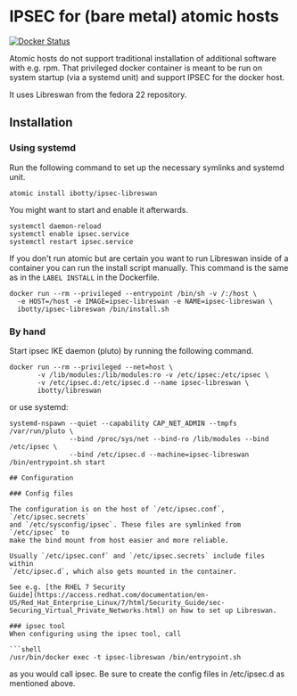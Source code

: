 # IPSEC for (bare metal) atomic hosts

[![Docker
Status](https://dockeri.co/image/ibotty/ipsec-libreswan)](https://registry.hub.docker.com/u/ibotty/ipsec-libreswan/)

Atomic hosts do not support traditional installation of additional software
with e.g. rpm. That privileged docker container is meant to be run on system
startup (via a systemd unit) and support IPSEC for the docker host.

It uses Libreswan from the fedora 22 repository.


## Installation

### Using systemd
Run the following command to set up the necessary symlinks and systemd unit.

```shell
atomic install ibotty/ipsec-libreswan
```

You might want to start and enable it afterwards.

```shell
systemctl daemon-reload
systemctl enable ipsec.service
systemctl restart ipsec.service
```

If you don't run atomic but are certain you want to run Libreswan inside of a
container you can run the install script manually. This command is the same as
in the `LABEL INSTALL` in the Dockerfile.

```shell
docker run --rm --privileged --entrypoint /bin/sh -v /:/host \
  -e HOST=/host -e IMAGE=ipsec-libreswan -e NAME=ipsec-libreswan \
  ibotty/ipsec-libreswan /bin/install.sh
```

### By hand

Start ipsec IKE daemon (pluto) by running the following command.

```shell
docker run --rm --privileged --net=host \
       -v /lib/modules:/lib/modules:ro -v /etc/ipsec:/etc/ipsec \
       -v /etc/ipsec.d:/etc/ipsec.d --name ipsec-libreswan \
       ibotty/libreswan
```

or use systemd:

```shell
systemd-nspawn --quiet --capability CAP_NET_ADMIN --tmpfs /var/run/pluto \
               --bind /proc/sys/net --bind-ro /lib/modules --bind /etc/ipsec \
               --bind /etc/ipsec.d --machine=ipsec-libreswan /bin/entrypoint.sh start

## Configuration

### Config files

The configuration is on the host of `/etc/ipsec.conf`, `/etc/ipsec.secrets`
and `/etc/sysconfig/ipsec`. These files are symlinked from `/etc/ipsec` to
make the bind mount from host easier and more reliable.

Usually `/etc/ipsec.conf` and `/etc/ipsec.secrets` include files within
`/etc/ipsec.d`, which also gets mounted in the container.

See e.g. [the RHEL 7 Security
Guide](https://access.redhat.com/documentation/en-US/Red_Hat_Enterprise_Linux/7/html/Security_Guide/sec-Securing_Virtual_Private_Networks.html) on how to set up Libreswan.

### ipsec tool
When configuring using the ipsec tool, call

```shell
/usr/bin/docker exec -t ipsec-libreswan /bin/entrypoint.sh
```

as you would call ipsec. Be sure to create the config files in /etc/ipsec.d as
mentioned above.

